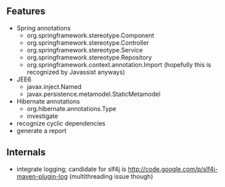 Features
--------
* Spring annotations
    * org.springframework.stereotype.Component
    * org.springframework.stereotype.Controller
    * org.springframework.stereotype.Service
    * org.springframework.stereotype.Repository
    * org.springframework.context.annotation.Import (hopefully this is recognized by Javassist anyways)
* JEE6
    * javax.inject.Named
    * javax.persistence.metamodel.StaticMetamodel
* Hibernate annotations
    * org.hibernate.annotations.Type
    * investigate
* recognize cyclic dependencies
* generate a report

Internals
---------
* integrate logging; candidate for slf4j is http://code.google.com/p/slf4j-maven-plugin-log (multithreading issue though)